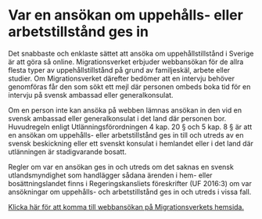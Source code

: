 # Var en ansökan om uppehålls- eller arbetstillstånd ges in

Det snabbaste och enklaste sättet att ansöka om uppehållstillstånd i Sverige är att göra så online. Migrationsverket erbjuder webbansökan för de allra flesta typer av uppehållstillstånd på grund av familjeskäl, arbete eller studier. Om Migrationsverket därefter bedömer att en intervju behöver genomföras får den som sökt ett mejl där personen ombeds boka tid för en intervju på svensk ambassad eller generalkonsulat.


Om en person inte kan ansöka på webben lämnas ansökan in den vid en svensk ambassad eller generalkonsulat i det land där personen bor. Huvudregeln enligt Utlänningsförordningen 4 kap. 20 § och 5 kap. 8 § är att en ansökan om uppehålls\- eller arbetstillstånd ges in till och utreds av en svensk beskickning eller ett svenskt konsulat i hemlandet eller i det land där utlänningen är stadigvarande bosatt.

Regler om var en ansökan ges in och utreds om det saknas en svensk utlandsmyndighet som handlägger sådana ärenden i hem\- eller bosättningslandet finns i Regeringskansliets föreskrifter (UF 2016:3\) om var ansökningar om uppehålls\- och arbetstillstånd ges in och utreds i vissa fall.

[Klicka här för att komma till webbansökan på Migrationsverkets hemsida.](https://www.migrationsverket.se/Privatpersoner/Flytta-till-nagon-i-Sverige/Gor-en-webbansokan.html)
